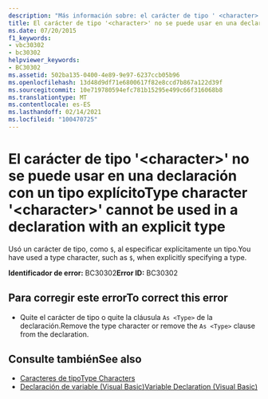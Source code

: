 ```yaml
---
description: "Más información sobre: el carácter de tipo ' <character> ' no se puede usar en una declaración con un tipo explícito"
title: El carácter de tipo '<character>' no se puede usar en una declaración con un tipo explícito
ms.date: 07/20/2015
f1_keywords:
- vbc30302
- bc30302
helpviewer_keywords:
- BC30302
ms.assetid: 502ba135-0400-4e89-9e97-6237ccb05b96
ms.openlocfilehash: 13d48d9df71e6800617f82e8ccd7b867a122d39f
ms.sourcegitcommit: 10e719780594efc781b15295e499c66f316068b8
ms.translationtype: MT
ms.contentlocale: es-ES
ms.lasthandoff: 02/14/2021
ms.locfileid: "100470725"
---
```

# <a name="type-character-character-cannot-be-used-in-a-declaration-with-an-explicit-type"></a><span data-ttu-id="85391-103">El carácter de tipo '\<character>' no se puede usar en una declaración con un tipo explícito</span><span class="sxs-lookup"><span data-stu-id="85391-103">Type character '\<character>' cannot be used in a declaration with an explicit type</span></span>

<span data-ttu-id="85391-104">Usó un carácter de tipo, como `$`, al especificar explícitamente un tipo.</span><span class="sxs-lookup"><span data-stu-id="85391-104">You have used a type character, such as `$`, when explicitly specifying a type.</span></span>  
  
 <span data-ttu-id="85391-105">**Identificador de error:** BC30302</span><span class="sxs-lookup"><span data-stu-id="85391-105">**Error ID:** BC30302</span></span>  
  
## <a name="to-correct-this-error"></a><span data-ttu-id="85391-106">Para corregir este error</span><span class="sxs-lookup"><span data-stu-id="85391-106">To correct this error</span></span>  
  
- <span data-ttu-id="85391-107">Quite el carácter de tipo o quite la cláusula `As <Type>` de la declaración.</span><span class="sxs-lookup"><span data-stu-id="85391-107">Remove the type character or remove the `As <Type>` clause from the declaration.</span></span>  
  
## <a name="see-also"></a><span data-ttu-id="85391-108">Consulte también</span><span class="sxs-lookup"><span data-stu-id="85391-108">See also</span></span>

- [<span data-ttu-id="85391-109">Caracteres de tipo</span><span class="sxs-lookup"><span data-stu-id="85391-109">Type Characters</span></span>](../programming-guide/language-features/data-types/type-characters.md)
- [<span data-ttu-id="85391-110">Declaración de variable (Visual Basic)</span><span class="sxs-lookup"><span data-stu-id="85391-110">Variable Declaration (Visual Basic)</span></span>](../programming-guide/language-features/variables/variable-declaration.md)
